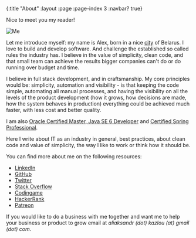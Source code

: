 {:title "About"
 :layout :page
 :page-index 3
 :navbar? true}

Nice to meet you my reader!

<img src="/img/photo-blog-size.png" alt="Me">

Let me introduce myself: my name is Alex, born in a nice [city](https://www.google.nl/maps/place/Gomel,+Belarus/@52.4229779,30.9860372,12z/data=!4m2!3m1!1s0x46d4699b50faf1a5:0x5ecca30fd2361396?hl=en) of Belarus. I love to build and develop software. And challenge the established so called rules the industry has. I believe in the value of simplicity, clean code, and that small team can achieve the results bigger companies can't do or do running over budget and time. 

I believe in full stack development, and in craftsmanship. My core principles would be: simplicity, automation and visibility - is that keeping the code simple, automating all manual processes, and having the visibility on all the levels of the product development (how it grows, how decisions are made, how the system behaves in production) everything could be achieved much faster, with less cost and better quality.

I am also <a href="https://www.youracclaim.com/badges/e00ebbba-1c8e-4e41-a43f-4646ecf69db2/public_url" target="_blank">Oracle Certified Master, Java SE 6 Developer</a> and <a href="/img/certificates/spring-framework.png" target="_blank">Certified Spring Professional</a>.

Here I write about IT as an industry in general, best practices, about clean code and value of simplicity, the way I like to work or think how it should be. 

You can find more about me on the following resources:
- <i class="fab fa-linkedin-in fa-lg"></i> [LinkedIn](https://nl.linkedin.com/in/akazlou)
- <i class="fab fa-github fa-lg"></i> [GitHub](https://github.com/zshamrock)
- <i class="fab fa-twitter fa-lg"></i> [Twitter](https://twitter.com/akazlou)
- <i class="fab fa-stack-overflow fa-lg"></i> [Stack Overflow](https://stackoverflow.com/users/729784/akazlou)
- <i class="fas fa-gamepad fa-lg"></i> [Codingame](https://www.codingame.com/profile/ae433b2b7200a27dc94b3abe13ee3b2c803079)
- <i class="fab fa-hackerrank fa-lg"></i> [HackerRank](https://www.hackerrank.com/akazlou)
- <i class="fab fa-patreon fa-lg"></i> [Patreon](https://www.patreon.com/akazlou)

If you would like to do a business with me together and want me to help your business or product to grow email at _aliaksandr (dot) kazlou (at) gmail (dot) com_.
